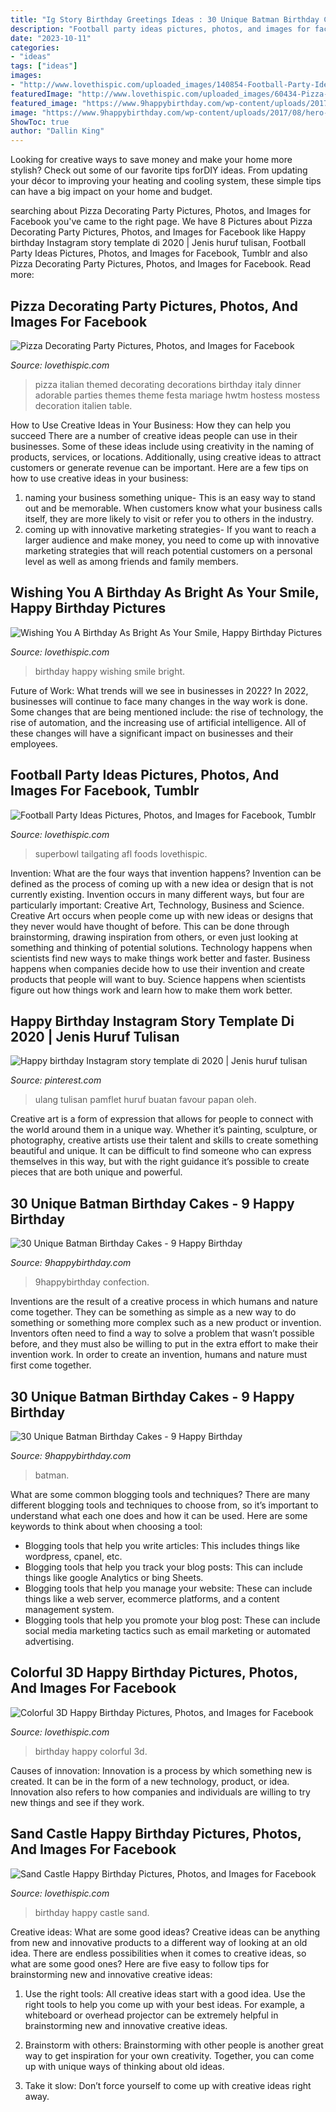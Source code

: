 ```yaml
---
title: "Ig Story Birthday Greetings Ideas : 30 Unique Batman Birthday Cakes"
description: "Football party ideas pictures, photos, and images for facebook, tumblr"
date: "2023-10-11"
categories:
- "ideas"
tags: ["ideas"]
images:
- "http://www.lovethispic.com/uploaded_images/140854-Football-Party-Ideas.jpg"
featuredImage: "http://www.lovethispic.com/uploaded_images/60434-Pizza-Decorating-Party.jpg"
featured_image: "https://www.9happybirthday.com/wp-content/uploads/2017/08/amazing-batman-cakes-640x853.jpg"
image: "https://www.9happybirthday.com/wp-content/uploads/2017/08/hero-batman-cakes-640x853.jpg"
ShowToc: true
author: "Dallin King"
---
```



Looking for creative ways to save money and make your home more stylish? Check out some of our favorite tips forDIY ideas. From updating your décor to improving your heating and cooling system, these simple tips can have a big impact on your home and budget.

	

		
searching about Pizza Decorating Party Pictures, Photos, and Images for Facebook you've came to the right page. We have 8 Pictures about Pizza Decorating Party Pictures, Photos, and Images for Facebook like Happy birthday Instagram story template di 2020 | Jenis huruf tulisan, Football Party Ideas Pictures, Photos, and Images for Facebook, Tumblr and also Pizza Decorating Party Pictures, Photos, and Images for Facebook. Read more:
		
    
## Pizza Decorating Party Pictures, Photos, And Images For Facebook

<img loading=lazy src="http://www.lovethispic.com/uploaded_images/60434-Pizza-Decorating-Party.jpg" onerror="this.onerror=null;this.src='https://tse1.mm.bing.net/th?id=OIP.3cItIoVh0mEoJx6G_ZwY_wHaKJ&amp;pid=15.1';" alt="Pizza Decorating Party Pictures, Photos, and Images for Facebook">

_Source: lovethispic.com_

>pizza italian themed decorating decorations birthday italy dinner adorable parties themes theme festa mariage hwtm hostess mostess decoration italien table. 

	

How to Use Creative Ideas in Your Business: How they can help you succeed
There are a number of creative ideas people can use in their businesses. Some of these ideas include using creativity in the naming of products, services, or locations. Additionally, using creative ideas to attract customers or generate revenue can be important. Here are a few tips on how to use creative ideas in your business: 
1. naming your business something unique- This is an easy way to stand out and be memorable. When customers know what your business calls itself, they are more likely to visit or refer you to others in the industry. 
2. coming up with innovative marketing strategies- If you want to reach a larger audience and make money, you need to come up with innovative marketing strategies that will reach potential customers on a personal level as well as among friends and family members. 

    
## Wishing You A Birthday As Bright As Your Smile, Happy Birthday Pictures

<img loading=lazy src="http://www.lovethispic.com/uploaded_images/340611-Wishing-You-A-Birthday-As-Bright-As-Your-Smile-Happy-Birthday.jpg" onerror="this.onerror=null;this.src='https://tse1.mm.bing.net/th?id=OIP.gDFp45pzr_r9uHyc6RsUoQAAAA&amp;pid=15.1';" alt="Wishing You A Birthday As Bright As Your Smile, Happy Birthday Pictures">

_Source: lovethispic.com_

>birthday happy wishing smile bright. 

	

Future of Work: What trends will we see in businesses in 2022?
In 2022, businesses will continue to face many changes in the way work is done. Some changes that are being mentioned include: the rise of technology, the rise of automation, and the increasing use of artificial intelligence. All of these changes will have a significant impact on businesses and their employees.

    
## Football Party Ideas Pictures, Photos, And Images For Facebook, Tumblr

<img loading=lazy src="http://www.lovethispic.com/uploaded_images/140854-Football-Party-Ideas.jpg" onerror="this.onerror=null;this.src='https://tse1.mm.bing.net/th?id=OIP.a3QK6UzoHf9Qq80nNIV7mwHaNd&amp;pid=15.1';" alt="Football Party Ideas Pictures, Photos, and Images for Facebook, Tumblr">

_Source: lovethispic.com_

>superbowl tailgating afl foods lovethispic. 

	

Invention: What are the four ways that invention happens?
Invention can be defined as the process of coming up with a new idea or design that is not currently existing. Invention occurs in many different ways, but four are particularly important: Creative Art, Technology, Business and Science. 
Creative Art occurs when people come up with new ideas or designs that they never would have thought of before. This can be done through brainstorming, drawing inspiration from others, or even just looking at something and thinking of potential solutions. Technology happens when scientists find new ways to make things work better and faster. Business happens when companies decide how to use their invention and create products that people will want to buy. Science happens when scientists figure out how things work and learn how to make them work better.

    
## Happy Birthday Instagram Story Template Di 2020 | Jenis Huruf Tulisan

<img loading=lazy src="https://i.pinimg.com/736x/3e/82/bd/3e82bde6f1acb6d3725d40e322c304a7.jpg" onerror="this.onerror=null;this.src='https://tse4.mm.bing.net/th?id=OIP.WUlAYeS1UCU9gdTlk3mbqQHaNK&amp;pid=15.1';" alt="Happy birthday Instagram story template di 2020 | Jenis huruf tulisan">

_Source: pinterest.com_

>ulang tulisan pamflet huruf buatan favour papan oleh. 

	

Creative art is a form of expression that allows for people to connect with the world around them in a unique way. Whether it’s painting, sculpture, or photography, creative artists use their talent and skills to create something beautiful and unique. It can be difficult to find someone who can express themselves in this way, but with the right guidance it’s possible to create pieces that are both unique and powerful.

    
## 30 Unique Batman Birthday Cakes - 9 Happy Birthday

<img loading=lazy src="https://www.9happybirthday.com/wp-content/uploads/2017/08/amazing-batman-cakes-640x853.jpg" onerror="this.onerror=null;this.src='https://tse4.mm.bing.net/th?id=OIP.rc3Jjo-dnZcTdyeEQSIuSAHaJ3&amp;pid=15.1';" alt="30 Unique Batman Birthday Cakes - 9 Happy Birthday">

_Source: 9happybirthday.com_

>9happybirthday confection. 

	

Inventions are the result of a creative process in which humans and nature come together. They can be something as simple as a new way to do something or something more complex such as a new product or invention. Inventors often need to find a way to solve a problem that wasn’t possible before, and they must also be willing to put in the extra effort to make their invention work. In order to create an invention, humans and nature must first come together.

    
## 30 Unique Batman Birthday Cakes - 9 Happy Birthday

<img loading=lazy src="https://www.9happybirthday.com/wp-content/uploads/2017/08/hero-batman-cakes-640x853.jpg" onerror="this.onerror=null;this.src='https://tse3.mm.bing.net/th?id=OIP.guZz_wf2_cE8UN8ASth6YAHaJ3&amp;pid=15.1';" alt="30 Unique Batman Birthday Cakes - 9 Happy Birthday">

_Source: 9happybirthday.com_

>batman. 

	

What are some common blogging tools and techniques?
There are many different blogging tools and techniques to choose from, so it’s important to understand what each one does and how it can be used. Here are some keywords to think about when choosing a tool:
- Blogging tools that help you write articles: This includes things like wordpress, cpanel, etc.
- Blogging tools that help you track your blog posts: This can include things like google Analytics or bing Sheets.
- Blogging tools that help you manage your website: These can include things like a web server, ecommerce platforms, and a content management system. 
- Blogging tools that help you promote your blog post: These can include social media marketing tactics such as email marketing or automated advertising.

    
## Colorful 3D Happy Birthday Pictures, Photos, And Images For Facebook

<img loading=lazy src="http://www.lovethispic.com/uploaded_images/332815-Colorful-3d-Happy-Birthday-.jpg" onerror="this.onerror=null;this.src='https://tse1.mm.bing.net/th?id=OIP.eZzNZPfwlHRK-3HnS-XB1wHaKA&amp;pid=15.1';" alt="Colorful 3D Happy Birthday Pictures, Photos, and Images for Facebook">

_Source: lovethispic.com_

>birthday happy colorful 3d. 

	

Causes of innovation:
Innovation is a process by which something new is created. It can be in the form of a new technology, product, or idea. Innovation also refers to how companies and individuals are willing to try new things and see if they work.

    
## Sand Castle Happy Birthday Pictures, Photos, And Images For Facebook

<img loading=lazy src="http://www.lovethispic.com/uploaded_images/328909-Sand-Castle-Happy-Birthday.jpg" onerror="this.onerror=null;this.src='https://tse3.mm.bing.net/th?id=OIP.eLy2664oxupG2H_CCwTNjgHaLA&amp;pid=15.1';" alt="Sand Castle Happy Birthday Pictures, Photos, and Images for Facebook">

_Source: lovethispic.com_

>birthday happy castle sand. 

	

Creative ideas: What are some good ideas?
Creative ideas can be anything from new and innovative products to a different way of looking at an old idea. There are endless possibilities when it comes to creative ideas, so what are some good ones? Here are five easy to follow tips for brainstorming new and innovative creative ideas:
1) Use the right tools: All creative ideas start with a good idea. Use the right tools to help you come up with your best ideas. For example, a whiteboard or overhead projector can be extremely helpful in brainstorming new and innovative creative ideas.

2) Brainstorm with others: Brainstorming with other people is another great way to get inspiration for your own creativity. Together, you can come up with unique ways of thinking about old ideas.

3) Take it slow: Don’t force yourself to come up with creative ideas right away.

